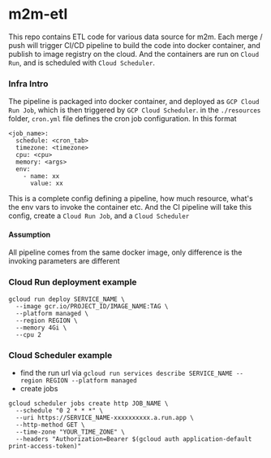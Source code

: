 # m2m-etl

This repo contains ETL code for various data source for m2m.
Each merge / push will trigger CI/CD pipeline to build the code into docker container, and publish to image registry on the cloud.
And the containers are run on `Cloud Run`, and is scheduled with `Cloud Scheduler`.

### Infra Intro
The pipeline is packaged into docker container, and deployed as `GCP Cloud Run Job`, which is then triggered by `GCP Cloud Scheduler`.
in the `./resources` folder, `cron.yml` file defines the cron job configuration. In this format
```
<job_name>:
  schedule: <cron_tab>
  timezone: <timezone>
  cpu: <cpu>
  memory: <args>
  env:
    - name: xx
      value: xx
```
This is a complete config defining a pipeline, how much resource, what's the env vars to invoke the container etc.
And the CI pipeline will take this config, create a `Cloud Run Job`, and a `Cloud Scheduler`

#### Assumption
All pipeline comes from the same docker image, only difference is the invoking parameters are different

### Cloud Run deployment example
```
gcloud run deploy SERVICE_NAME \
  --image gcr.io/PROJECT_ID/IMAGE_NAME:TAG \
  --platform managed \
  --region REGION \
  --memory 4Gi \
  --cpu 2
```

### Cloud Scheduler example
- find the run url via `gcloud run services describe SERVICE_NAME --region REGION --platform managed`
- create jobs 
```
gcloud scheduler jobs create http JOB_NAME \
  --schedule "0 2 * * *" \
  --uri https://SERVICE_NAME-xxxxxxxxxx.a.run.app \
  --http-method GET \
  --time-zone "YOUR_TIME_ZONE" \
  --headers "Authorization=Bearer $(gcloud auth application-default print-access-token)"
```
